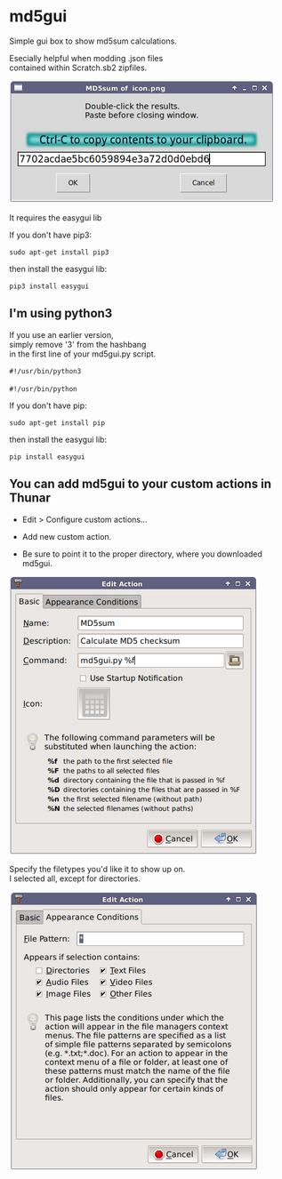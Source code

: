 # md5gui
Simple gui box to show md5sum calculations.  
  
Esecially helpful when modding .json files  
contained within Scratch.sb2 zipfiles.  

![Screenshot](Screenshot.png?raw=true "Screenshot")


It requires the easygui lib

If you don't have pip3:

    sudo apt-get install pip3
then install the easygui lib:

    pip3 install easygui


I'm using python3
------------------
If you use an earlier version,  
simply remove '3' from the hashbang  
in the first line of your md5gui.py script.

    #!/usr/bin/python3

    #!/usr/bin/python

If you don't have pip:

    sudo apt-get install pip
then install the easygui lib:

    pip install easygui

You can add md5gui to your custom actions in Thunar
-------------------------------------------------
+ Edit > Configure custom actions...  
+ Add new custom action.  
  
+ Be sure to point it to the proper directory, where you downloaded md5gui.  
  
![Thunar](ThunarCustomAction.png?raw=true "Thunar Custom Actions")
  
Specify the filetypes you'd like it to show up on.  
I selected all, except for directories.  
  
![Appear](ThunarAppear.png?raw=true "Thunar appearance settings")
